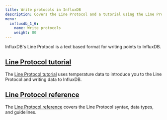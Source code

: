 ```yaml
---
title: Write protocols in InfluxDB
description: Covers the Line Protocol and a tutorial using the Line Protocol to write data to InfluxDB.
menu:
  influxdb_1_6:
    name: Write protocols
    weight: 80
---
```


InfluxDB's Line Protocol is a text based format for writing points to InfluxDB.

## [Line Protocol tutorial](/influxdb/v1.6/write_protocols/line_protocol_tutorial/)

The [Line Protocol tutorial](/influxdb/v1.6/write_protocols/line_protocol_tutorial/) uses temperature data to introduce you to the Line Protocol and writing data to InfluxDB.

## [Line Protocol reference](/influxdb/v1.6/write_protocols/line_protocol_reference/)

The [Line Protocol reference](/influxdb/v1.6/write_protocols/line_protocol_reference/) covers the Line Protocol syntax, data types, and guidelines.
